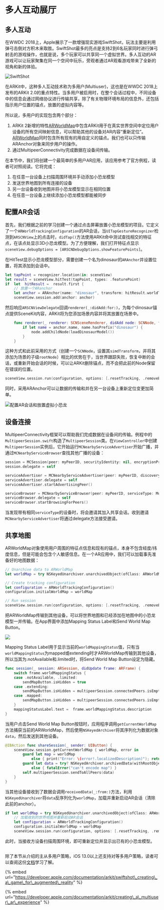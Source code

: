 # 多人互动展厅

## 多人互动

在WWDC 2018上，Apple展示了一款增强现实游戏SwiftShot，玩法主要是利用弹弓击倒对方积木来取胜。SwiftShot最多的亮点是支持2到6名玩家同时进行弹弓射击的游戏操作，也就是说，多个玩家可以共享同一个虚拟世界。多人互动的AR游戏可以让玩家聚集在同一个空间中玩乐，旁观者通过AR观看游戏带来了全新的视角和新的体验。

![SwiftShot](.gitbook/assets/image%20%2824%29.png)

在ARKit中，这种多人互动技术称为多用户\(Multiuser\)，这也是在WWDC 2018上发布的ARKit 2.0的重点特性。当多用户被启用时，在整个会话过程中，不同设备中的信息会通过网络协议进行传输共享，除了有关物理环境布局的信息外，还包括指示用户位置的锚点，放置的虚拟内容等。

所以说，多用户的实现包含两个部分：

1. ARKit 2新增的特性[ARWorldMap](https://developer.apple.com/documentation/arkit/arworldmap)中包含ARKit用于在真实世界空间中定位用户设备的所有空间映射信息，可以帮助其他的设备对AR内容“重新定位”。[ARWorldMap](https://developer.apple.com/documentation/arkit/arworldmap)同时包含所有现有的用自定义的锚点。我们也可以只传输ARAnchor对象来同步用户的操作。
2. 通过MultipeerConnectivity完成数据在设备间传输。

在本节中，我们将创建一个最简单的多用户AR应用，该应用参考了官方例程，读者可对照阅读。它将完成：

1. 在任意一台设备上扫描周围环境并手动添加小恐龙模型
2. 发送世界地图到所有连接的设备
3. 另一台设备收到地图并将小恐龙模型显示在相同位置
4. 在任意一台设备上继续添加小恐龙模型都能被同步

## 配置AR会话

首先，我们根据之前的学习创建一个通过点击屏幕放置小恐龙模型的项目。它定义了一个`ARWorldTrackingConfiguration`的AR会话，当`UITapGestureRecognizer`检测到`ARSCNView`上的点击时，`didTap()`方法使用ARKit命中测试查找相交的特征点，在该点处显示3D小恐龙模型。为了方便理解，我们打开特征点显示`sceneView.debugOptions = [ARSCNDebugOptions.showFeaturePoints]`。

在HitTest显示小恐龙模型部分，需要创建一个名为dinosaur的`ARAnchor`并设置位置，将其添加到会话中。

```swift
let tapPoint = recognizer.location(in: sceneView)
let result = sceneView.hitTest(tapPoint, types: .featurePoint)
if  let  hitResult =  result.first {
    // 放置一个ARanchor
    let anchor = ARAnchor(name: "dinosaur", transform: hitResult.worldTransform)
    sceneView.session.add(anchor: anchor)
```

然后响应`ARSCNViewDelegate`回调`renderer(_:didAdd:for:)`，为每个dinosaur锚点提供SceneKit内容，ARKit将为您添加场景内容并将其放置在场景中。

```swift
    func renderer(_ renderer: SCNSceneRenderer, didAdd node: SCNNode, for anchor: ARAnchor) {
        if let name = anchor.name, name.hasPrefix("dinosaur") {
            node.addChildNode(loadDinosaurModel())
        }
    }
```

这种方式和此前采用的方式（创建一个`SCNNode`，设置其`simdTransform`，并将其添加为场景的子级`rootNode`）相比的优势在于，当世界跟踪失败，恢复中断的会话，或重新开始会话的时候，可以让ARKit删除锚点，而不会把此前的Node保留在错误的位置。

```swift
sceneView.session.run(configuration, options: [.resetTracking, .removeExistingAnchors])
```

同时，采用ARAnchor可以让数据的传输和并在另一台设备上重新定位变更加简单。

![&#x914D;&#x7F6E;AR&#x4F1A;&#x8BDD;&#x548C;&#x653E;&#x7F6E;&#x865A;&#x62DF;&#x5C0F;&#x6050;&#x9F99;](.gitbook/assets/img_fc337861bdd9-1.jpeg)

## 设备连接

MultipeerConnectivity框架可以帮助我们完成数据在设备间的传输。例程中的`MultipeerSession.swift`构造了`MultipeerSession`类。在`ViewController`中创建`MultipeerSession`实例后，它开始运行`MCNearbyServiceAdvertiser`开始广播，并通过`MCNearbyServiceBrowser`查找其他广播的设备：

```swift
session = MCSession(peer: myPeerID, securityIdentity: nil, encryptionPreference: .required)
session.delegate = self

serviceAdvertiser = MCNearbyServiceAdvertiser(peer: myPeerID, discoveryInfo: nil, serviceType: MultipeerSession.serviceType)
serviceAdvertiser.delegate = self
serviceAdvertiser.startAdvertisingPeer()

serviceBrowser = MCNearbyServiceBrowser(peer: myPeerID, serviceType: MultipeerSession.serviceType)
serviceBrowser.delegate = self
serviceBrowser.startBrowsingForPeers()

```

当发现带有相同`serviceType`的设备时，将会邀请其加入共享会话。收到邀请`MCNearbyServiceAdvertiser`将通过delegate方法接受邀请。

## 共享地图

ARWorldMap对象使用用户周围的特征点信息和现有的锚点，本身不包含经度/纬度信息，但是可能会包含个人敏感信息。在一个AR应用中，我们可以加载事先准备好的地图数据：

```swift
// Unarchive data to ARWorldMap
let worldMap = try NSKeyedUnarchiver.unarchivedObject(ofClass: ARWorldMap.self, from: data)

// Create tracking configuration
let configuration = ARWorldTrackingConfiguration()
configuration.initialWorldMap = worldMap

// Run session
sceneView.session.run(configuration, options: [.resetTracking, .removeExistingAnchors])
```

把ARWorldMap传输到其他设备，可以将世界地图和已经添加在地图中的小恐龙模型一并传输。在App界面中添加Mapping Status Label和Send World Map Button。

![](.gitbook/assets/image%20%281%29.png)

Mapping Status Label用于显示当前的`worldMappingStatus`值，只有当`worldMappingStatus`为mapped或extending时才ARWorldMap传输到其他设备，所以当其为.notAvailable和.limited时，将Send World Map Button设定为隐藏。

```swift
func session(_ session: ARSession, didUpdate frame: ARFrame) {
    switch frame.worldMappingStatus {
    case .notAvailable, .limited:
        sendMapButton.isHidden = true
    case .extending:
        sendMapButton.isHidden = multipeerSession.connectedPeers.isEmpty
    case .mapped:
        sendMapButton.isHidden = multipeerSession.connectedPeers.isEmpty
    }
    mappingStatusLabel.text =  frame.worldMappingStatus.description
}
```

当用户点击Send World Map Button按钮时，应用程序调用`getCurrentWorldMap`方法捕获当前的ARWorldMap，然后使用`NSKeyedArchiver`将其序列化为数据对象`data`，然后发送到其他设备。

```swift
@IBAction func shareSession(_ sender: UIButton) {
    sceneView.session.getCurrentWorldMap { worldMap, error in
        guard let map = worldMap
            else { print("Error: \(error!.localizedDescription)"); return }
        guard let data = try? NSKeyedArchiver.archivedData(withRootObject: map, requiringSecureCoding: true)
            else { fatalError("can't encode map") }
        self.multipeerSession.sendToAllPeers(data)
    }
}
```

当其他设备接收到了数据会调用`receivedData(_:from:)`方法，利用`NSKeyedUnarchiver`将`data`反序列化为`worldMap`，加载并重新启动AR会话（清除此前的anchor）。

```swift
if let worldMap = try NSKeyedUnarchiver.unarchivedObject(ofClass: ARWorldMap.self, from: data) {
    // 加载收到的世界地图并重新启动AR会话
    let configuration = ARWorldTrackingConfiguration()
    configuration.initialWorldMap = worldMap
    sceneView.session.run(configuration, options: [.resetTracking, .removeExistingAnchors])
```

此时，当接收方设备扫描周围环境，即可重新定位并显示出已有的小恐龙模型。



## 



除了本节从介绍的主从多用户策略，iOS 13.0以上还支持对等多用户策略，读者可以查阅这份[文档](https://developer.apple.com/documentation/arkit/creating_a_collaborative_session)学习了解。

{% embed url="https://developer.apple.com/documentation/arkit/swiftshot\_creating\_a\_game\_for\_augmented\_reality" %}

{% embed url="https://developer.apple.com/documentation/arkit/creating\_a\_multiuser\_ar\_experience" %}



